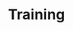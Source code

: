 ---
# Accomplishments widget.
widget: "howto"  # See https://sourcethemes.com/academic/docs/page-builder/
headless: true  # This file represents a page section.
active: true  # Activate this widget? true/false
weight: 4  # Order that this section will appear.
title: "Training"
subtitle: ""

# Date format
#   Refer to https://sourcethemes.com/academic/docs/customization/#date-format
date_format: "Jan 2006"

# Accomplishments.
#   Add/remove as many `[[item]]` blocks below as you like.
#   `title`, `organization` and `date_start` are the required parameters.
#   Leave other parameters empty if not required.
#   Begin/end multi-line descriptions with 3 quotes `"""`.
item: 
smallItem: 
 - title: "Azure Functions Challenge - Test your Coding Skills and Learn How to Build Solutions Using Azure Functions"
   summary: "functionschallenge.azure.com"
   linkText: ""
   linkUrl: "https://functionschallenge.azure.com/" 
   openNewWindow: 
   image: "https://res.cloudinary.com/agile-seo/image/fetch/w_62,dpr_1.0,d_blank_am8gzx.png/https%3A%2F%2Flogo.clearbit.com%2Ffunctionschallenge.azure.com%3Fsize%3D250" 
 - title: "Azure Functions Fundamentals Course"
   summary: "pluralsight.com"
   linkText: ""
   linkUrl: "https://www.pluralsight.com/courses/azure-functions-fundamentals"
   openNewWindow: 
   image: "https://res.cloudinary.com/agile-seo/image/fetch/w_62,dpr_1.0,d_blank_am8gzx.png/https%3A%2F%2Flogo.clearbit.com%2Fpluralsight.com%3Fsize%3D250"
 - title: "Implementing Azure Functions"
   summary: "linuxacademy.com"
   linkText: ""
   linkUrl: "https://linuxacademy.com/azure/training/course/name/implementing-azure-functions"
   openNewWindow: 
   image: "https://res.cloudinary.com/agile-seo/image/fetch/w_62,dpr_1.0,d_blank_am8gzx.png/https%3A%2F%2Flogo.clearbit.com%2Flinuxacademy.com%3Fsize%3D250"
---